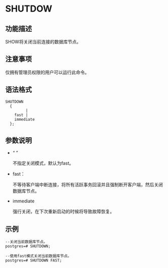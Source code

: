 # SHUTDOW

## 功能描述

SHOW将关闭当前连接的数据库节点。

## 注意事项

仅拥有管理员权限的用户可以运行此命令。

## 语法格式

```
SHUTDOWN 
  { 
         | 
    fast | 
    immediate
  };
```

## 参数说明

+ “ ” 

  不指定关闭模式，默认为fast。

+ fast：

  不等待客户端中断连接，将所有活跃事务回滚并且强制断开客户端，然后关闭数据库节点。

+ immediate

  强行关闭，在下次重新启动的时候将导致故障恢复。

## 示例

```
--关闭当前数据库节点。
postgres=# SHUTDOWN;

--使用fast模式关闭当前数据库节点。
postgres=# SHUTDOWN FAST;
```


